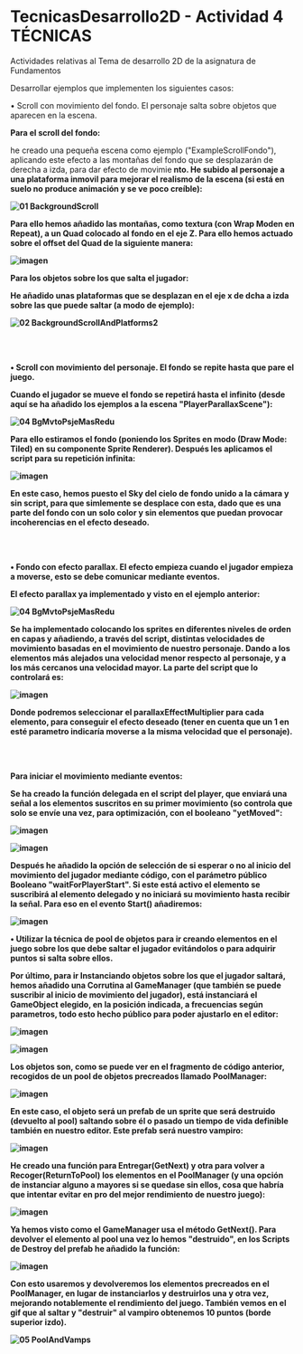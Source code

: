# TecnicasDesarrollo2D - Actividad 4 TÉCNICAS
Actividades relativas al Tema de desarrollo 2D de la asignatura de Fundamentos

Desarrollar ejemplos que implementen los siguientes casos: 

   • Scroll con movimiento del fondo. El personaje salta sobre objetos que aparecen en la escena. 
   
   <b>Para el scroll del fondo: </b>
   
   he creado una pequeña escena como ejemplo ("ExampleScrollFondo"), aplicando este efecto a las montañas del fondo que se desplazarán de derecha a izda, para dar efecto de movimie<b> nto. He subido al personaje a una plataforma inmovil para mejorar el realismo de la escena (si está en suelo no produce animación y se ve poco creíble):
   
   ![01 BackgroundScroll](https://user-images.githubusercontent.com/92461845/148611379-f646407f-22a8-4a0c-b8aa-37ed4901598e.gif)

   Para ello hemos añadido las montañas, como textura (con Wrap Moden en Repeat), a un Quad colocado al fondo en el eje Z. Para ello hemos actuado sobre el offset del Quad de la siguiente manera:
   
   ![imagen](https://user-images.githubusercontent.com/92461845/148611845-e525d324-1ecb-4409-8541-7ceca46b97bd.png)

   
   <b>Para los objetos sobre los que salta el jugador: </b>
   
   He añadido unas plataformas que se desplazan en el eje x de dcha a izda sobre las que puede saltar (a modo de ejemplo):
   
   ![02 BackgroundScrollAndPlatforms2](https://user-images.githubusercontent.com/92461845/148616704-7bb451be-2246-42e7-86f5-0cb2a9b4f203.gif)
   
   <br /><br />
    
   • Scroll con movimiento del personaje. El fondo se repite hasta que pare el juego. 
   
   Cuando el jugador se mueve el fondo se repetirá hasta el infinito (desde aquí se ha añadido los ejemplos a la escena "PlayerParallaxScene"):
   
   ![04 BgMvtoPsjeMasRedu](https://user-images.githubusercontent.com/92461845/148617368-4a022207-70ff-48ac-8ddb-08e3413f954f.gif)
   
   Para ello estiramos el fondo (poniendo los Sprites en modo (Draw Mode: Tiled) en su componente Sprite Renderer). Después les aplicamos el script para su repetición infinita:
   
   ![imagen](https://user-images.githubusercontent.com/92461845/148617769-6c271d40-9503-46fe-85c3-3f7fc22f4edc.png)

   En este caso, hemos puesto el Sky del cielo de fondo unido a la cámara y sin script, para que simlemente se desplace con esta, dado que es una parte del fondo con un solo color y sin elementos que puedan provocar incoherencias en el efecto deseado.
   
   <br /><br />
    
   • <b>Fondo con efecto parallax.</b> El efecto empieza cuando el jugador empieza a moverse, esto se debe comunicar mediante eventos. 
   
   El efecto parallax ya implementado y visto en el ejemplo anterior:
   
   ![04 BgMvtoPsjeMasRedu](https://user-images.githubusercontent.com/92461845/148617950-f34d6e1a-3367-4a56-a67c-d70ee21de879.gif)

   Se ha implementado colocando los sprites en diferentes niveles de orden en capas y añadiendo, a través del script, distintas velocidades de movimiento basadas en el movimiento de nuestro personaje. Dando a los elementos más alejados una velocidad menor respecto al personaje, y a los más cercanos una velocidad mayor. La parte del script que lo controlará es:
   
   ![imagen](https://user-images.githubusercontent.com/92461845/148618187-8eff4d6c-b059-48de-b54b-ec5a6f28c1b6.png)

   Donde podremos seleccionar el parallaxEffectMultiplier para cada elemento, para conseguir el efecto deseado (tener en cuenta que un 1 en esté parametro indicaría moverse a la misma velocidad que el personaje). 
   
   <br /><br />
   
   <b>Para iniciar el movimiento mediante eventos:</b>
   
   Se ha creado la función delegada en el script del player, que enviará una señal a los elementos suscritos en su primer movimiento (so controla que solo se envíe una vez, para optimización, con el booleano "yetMoved":
   
   ![imagen](https://user-images.githubusercontent.com/92461845/148644316-d5c3d58b-303e-40a8-a4e7-6d37186119be.png)

   ![imagen](https://user-images.githubusercontent.com/92461845/148644383-b0e9b046-bb75-4489-a17d-e6f6878159e9.png)
 
   
   Después he añadido la opción de selección de si esperar o no al inicio del movimiento del jugador mediante código, con el parámetro público Booleano "waitForPlayerStart". Si este está activo el elemento se suscribirá al elemento delegado y no iniciará su movimiento hasta recibir la señal. Para eso en el evento Start() añadiremos:
   
   ![imagen](https://user-images.githubusercontent.com/92461845/148644504-e4f78ca7-1d94-45cc-bf91-322f941c7d6e.png)

   
   • Utilizar la técnica de pool de objetos para ir creando elementos en el juego sobre los que debe saltar el jugador evitándolos o para adquirir puntos si salta sobre ellos. 
    
   Por último, para ir Instanciando objetos sobre los que el jugador saltará, hemos añadido una Corrutina al GameManager (que también se puede suscribir al inicio de movimiento del jugador), está instanciará el GameObject elegido, en la posición indicada, a frecuencias según parametros, todo esto hecho público para poder ajustarlo en el editor:
   
   ![imagen](https://user-images.githubusercontent.com/92461845/148644643-1806e99a-03cd-4011-a214-c103af45f088.png)
   
   ![imagen](https://user-images.githubusercontent.com/92461845/148644674-b37a71a5-64b7-4cd4-b0fe-1d827371c67a.png)

   Los objetos son, como se puede ver en el fragmento de código anterior, recogidos de un pool de objetos precreados llamado PoolManager:
   
   ![imagen](https://user-images.githubusercontent.com/92461845/148644730-c0bb20cf-1407-473b-b0ed-cf9b7c1c8ae5.png)
   
   En este caso, el objeto será un prefab de un sprite que será destruido (devuelto al pool) saltando sobre él o pasado un tiempo de vida definible también en nuestro editor. Este prefab será nuestro vampiro:
   
   ![imagen](https://user-images.githubusercontent.com/92461845/148644929-b7e93b10-e106-412d-bd1f-404d09f9bd27.png)

   He creado una función para Entregar(GetNext) y otra para volver a Recoger(ReturnToPool) los elementos en el PoolManager (y una opción de instanciar alguno a mayores si se quedase sin ellos, cosa que habría que intentar evitar en pro del mejor rendimiento de nuestro juego):
   
   ![imagen](https://user-images.githubusercontent.com/92461845/148644820-3b46d172-18da-40bf-97f3-b33409cc0cdf.png)

   Ya hemos visto como el GameManager usa el método GetNext(). Para devolver el elemento al pool una vez lo hemos "destruido", en los Scripts de Destroy del prefab he añadido la función:
   
   ![imagen](https://user-images.githubusercontent.com/92461845/148645051-16c5babb-a760-4ef0-a06b-f7d78abf4474.png)

   Con esto usaremos y devolveremos los elementos precreados en el PoolManager, en lugar de instanciarlos y destruirlos una y otra vez, mejorando notablemente el rendimiento del juego. También vemos en el gif que al saltar y "destruir" al vampiro obtenemos 10 puntos (borde superior izdo).

   ![05 PoolAndVamps](https://user-images.githubusercontent.com/92461845/148645256-b1d2002c-2174-4581-a78c-cafe6a5bff9d.gif)


